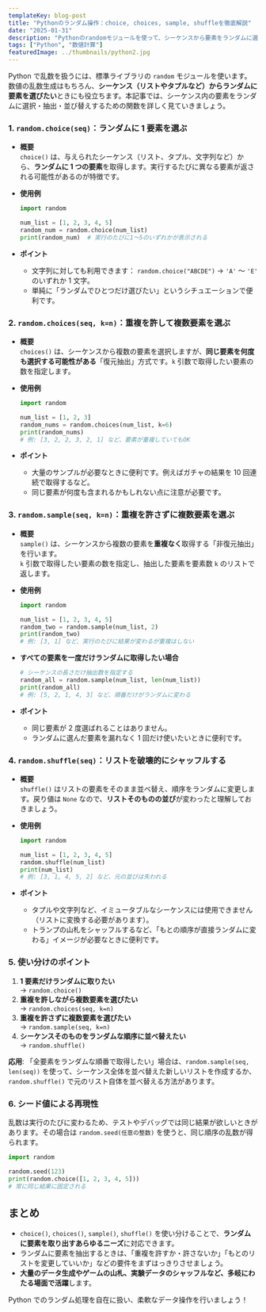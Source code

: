 ```yaml
---
templateKey: blog-post
title: "Pythonのランダム操作：choice, choices, sample, shuffleを徹底解説"
date: "2025-01-31"
description: "Pythonのrandomモジュールを使って、シーケンスから要素をランダムに選択したり、並び替えたりする方法をわかりやすく紹介。choice, choices, sample, shuffleの使い分けや注意点、シード値による再現性についても詳しく解説します。"
tags: ["Python", "数値計算"]
featuredImage: ../thumbnails/python2.jpg
---
```


Python で乱数を扱うには、標準ライブラリの `random` モジュールを使います。数値の乱数生成はもちろん、**シーケンス（リストやタプルなど）からランダムに要素を選びたい**ときにも役立ちます。本記事では、シーケンス内の要素をランダムに選択・抽出・並び替えするための関数を詳しく見ていきましょう。

### 1. `random.choice(seq)`：ランダムに 1 要素を選ぶ

- **概要**  
  `choice()` は、与えられたシーケンス（リスト、タプル、文字列など）から、**ランダムに 1 つの要素**を取得します。実行するたびに異なる要素が返される可能性があるのが特徴です。

- **使用例**

  ```python
  import random

  num_list = [1, 2, 3, 4, 5]
  random_num = random.choice(num_list)
  print(random_num)  # 実行のたびに1〜5のいずれかが表示される
  ```

- **ポイント**
  - 文字列に対しても利用できます： `random.choice("ABCDE")` → `'A'` 〜 `'E'` のいずれか 1 文字。
  - 単純に「ランダムでひとつだけ選びたい」というシチュエーションで便利です。

### 2. `random.choices(seq, k=n)`：重複を許して複数要素を選ぶ

- **概要**  
  `choices()` は、シーケンスから複数の要素を選択しますが、**同じ要素を何度も選択する可能性がある**「復元抽出」方式です。`k` 引数で取得したい要素の数を指定します。

- **使用例**

  ```python
  import random

  num_list = [1, 2, 3]
  random_nums = random.choices(num_list, k=6)
  print(random_nums)
  # 例: [3, 2, 2, 3, 2, 1] など、要素が重複していてもOK
  ```

- **ポイント**
  - 大量のサンプルが必要なときに便利です。例えばガチャの結果を 10 回連続で取得するなど。
  - 同じ要素が何度も含まれるかもしれない点に注意が必要です。

### 3. `random.sample(seq, k=n)`：重複を許さずに複数要素を選ぶ

- **概要**  
  `sample()` は、シーケンスから複数の要素を**重複なく**取得する「非復元抽出」を行います。  
  `k` 引数で取得したい要素の数を指定し、抽出した要素を要素数 `k` のリストで返します。

- **使用例**

  ```python
  import random

  num_list = [1, 2, 3, 4, 5]
  random_two = random.sample(num_list, 2)
  print(random_two)
  # 例: [3, 1] など、実行のたびに結果が変わるが重複はしない
  ```

- **すべての要素を一度だけランダムに取得したい場合**

  ```python
  # シーケンスの長さだけ抽出数を指定する
  random_all = random.sample(num_list, len(num_list))
  print(random_all)
  # 例: [5, 2, 1, 4, 3] など、順番だけがランダムに変わる
  ```

- **ポイント**
  - 同じ要素が 2 度選ばれることはありません。
  - ランダムに選んだ要素を漏れなく 1 回だけ使いたいときに便利です。

### 4. `random.shuffle(seq)`：リストを破壊的にシャッフルする

- **概要**  
  `shuffle()` はリストの要素をそのまま並べ替え、順序をランダムに変更します。戻り値は `None` なので、**リストそのものの並び**が変わったと理解しておきましょう。

- **使用例**

  ```python
  import random

  num_list = [1, 2, 3, 4, 5]
  random.shuffle(num_list)
  print(num_list)
  # 例: [3, 1, 4, 5, 2] など、元の並びは失われる
  ```

- **ポイント**
  - タプルや文字列など、イミュータブルなシーケンスには使用できません（リストに変換する必要があります）。
  - トランプの山札をシャッフルするなど、「もとの順序が直接ランダムに変わる」イメージが必要なときに便利です。

### 5. 使い分けのポイント

1. **1 要素だけランダムに取りたい**  
   → `random.choice()`
2. **重複を許しながら複数要素を選びたい**  
   → `random.choices(seq, k=n)`
3. **重複を許さずに複数要素を選びたい**  
   → `random.sample(seq, k=n)`
4. **シーケンスそのものをランダムな順序に並べ替えたい**  
   → `random.shuffle()`

**応用**: 「全要素をランダムな順番で取得したい」場合は、`random.sample(seq, len(seq))` を使って、シーケンス全体を並べ替えた新しいリストを作成するか、`random.shuffle()` で元のリスト自体を並べ替える方法があります。

### 6. シード値による再現性

乱数は実行のたびに変わるため、テストやデバッグでは同じ結果が欲しいときがあります。その場合は `random.seed(任意の整数)` を使うと、同じ順序の乱数が得られます。

```python
import random

random.seed(123)
print(random.choice([1, 2, 3, 4, 5]))
# 常に同じ結果に固定される
```

## まとめ

- `choice()`, `choices()`, `sample()`, `shuffle()` を使い分けることで、**ランダムに要素を取り出すあらゆるニーズ**に対応できます。
- ランダムに要素を抽出するときは、「重複を許すか・許さないか」「もとのリストを変更していいか」などの要件をまずはっきりさせましょう。
- **大量のデータ生成やゲームの山札、実験データのシャッフルなど、多岐にわたる場面で活躍**します。

Python でのランダム処理を自在に扱い、柔軟なデータ操作を行いましょう！
